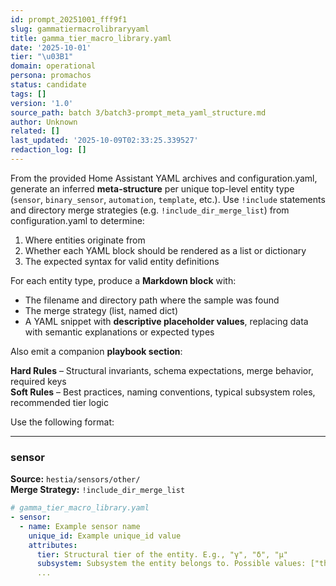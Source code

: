 ```yaml
---
id: prompt_20251001_fff9f1
slug: gammatiermacrolibraryyaml
title: gamma_tier_macro_library.yaml
date: '2025-10-01'
tier: "\u03B1"
domain: operational
persona: promachos
status: candidate
tags: []
version: '1.0'
source_path: batch 3/batch3-prompt_meta_yaml_structure.md
author: Unknown
related: []
last_updated: '2025-10-09T02:33:25.339527'
redaction_log: []
---
```


From the provided Home Assistant YAML archives and configuration.yaml, generate an inferred **meta-structure** per unique top-level entity type (`sensor`, `binary_sensor`, `automation`, `template`, etc.). Use `!include` statements and directory merge strategies (e.g. `!include_dir_merge_list`) from configuration.yaml to determine:

1. Where entities originate from
2. Whether each YAML block should be rendered as a list or dictionary
3. The expected syntax for valid entity definitions

For each entity type, produce a **Markdown block** with:

- The filename and directory path where the sample was found
- The merge strategy (list, named dict)
- A YAML snippet with **descriptive placeholder values**, replacing data with semantic explanations or expected types

Also emit a companion **playbook section**:

**Hard Rules** – Structural invariants, schema expectations, merge behavior, required keys  
**Soft Rules** – Best practices, naming conventions, typical subsystem roles, recommended tier logic

Use the following format:

---

### sensor  
**Source:** `hestia/sensors/other/`  
**Merge Strategy:** `!include_dir_merge_list`  

```yaml
# gamma_tier_macro_library.yaml
- sensor:
  - name: Example sensor name
    unique_id: Example unique_id value
    attributes:
      tier: Structural tier of the entity. E.g., "γ", "δ", "μ"
      subsystem: Subsystem the entity belongs to. Possible values: ["theia", "aether", ...]
      ...

